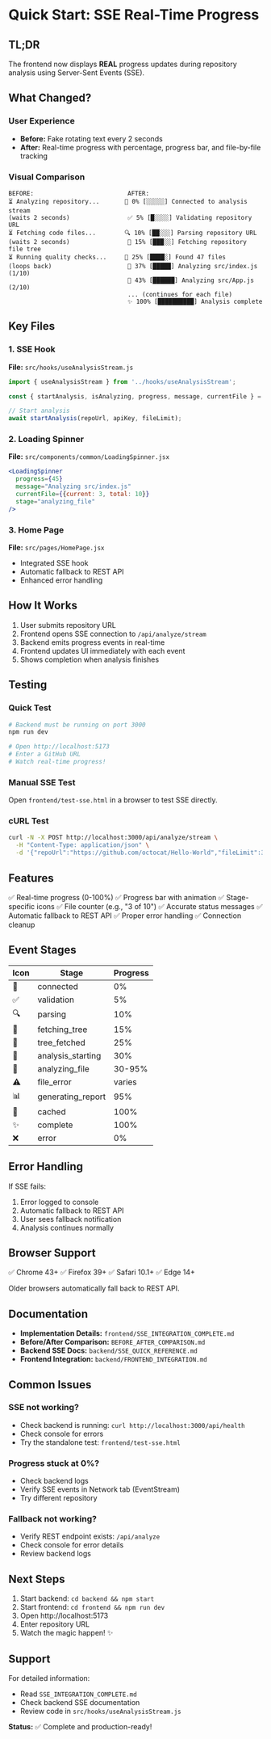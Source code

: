 # Quick Start: SSE Real-Time Progress

## TL;DR

The frontend now displays **REAL** progress updates during repository analysis using Server-Sent Events (SSE).

## What Changed?

### User Experience
- **Before:** Fake rotating text every 2 seconds
- **After:** Real-time progress with percentage, progress bar, and file-by-file tracking

### Visual Comparison
```
BEFORE:                          AFTER:
⏳ Analyzing repository...       🔌 0% [░░░░░] Connected to analysis stream
(waits 2 seconds)                ✅ 5% [█░░░░] Validating repository URL
⏳ Fetching code files...        🔍 10% [██░░░] Parsing repository URL
(waits 2 seconds)                🌳 15% [███░░] Fetching repository file tree
⏳ Running quality checks...     📁 25% [████░] Found 47 files
(loops back)                     📄 37% [█████] Analyzing src/index.js (1/10)
                                 📄 43% [██████] Analyzing src/App.js (2/10)
                                 ... (continues for each file)
                                 ✨ 100% [██████████] Analysis complete
```

## Key Files

### 1. SSE Hook
**File:** `src/hooks/useAnalysisStream.js`

```javascript
import { useAnalysisStream } from '../hooks/useAnalysisStream';

const { startAnalysis, isAnalyzing, progress, message, currentFile } = useAnalysisStream();

// Start analysis
await startAnalysis(repoUrl, apiKey, fileLimit);
```

### 2. Loading Spinner
**File:** `src/components/common/LoadingSpinner.jsx`

```jsx
<LoadingSpinner
  progress={45}
  message="Analyzing src/index.js"
  currentFile={{current: 3, total: 10}}
  stage="analyzing_file"
/>
```

### 3. Home Page
**File:** `src/pages/HomePage.jsx`

- Integrated SSE hook
- Automatic fallback to REST API
- Enhanced error handling

## How It Works

1. User submits repository URL
2. Frontend opens SSE connection to `/api/analyze/stream`
3. Backend emits progress events in real-time
4. Frontend updates UI immediately with each event
5. Shows completion when analysis finishes

## Testing

### Quick Test
```bash
# Backend must be running on port 3000
npm run dev

# Open http://localhost:5173
# Enter a GitHub URL
# Watch real-time progress!
```

### Manual SSE Test
Open `frontend/test-sse.html` in a browser to test SSE directly.

### cURL Test
```bash
curl -N -X POST http://localhost:3000/api/analyze/stream \
  -H "Content-Type: application/json" \
  -d '{"repoUrl":"https://github.com/octocat/Hello-World","fileLimit":3}'
```

## Features

✅ Real-time progress (0-100%)
✅ Progress bar with animation
✅ Stage-specific icons
✅ File counter (e.g., "3 of 10")
✅ Accurate status messages
✅ Automatic fallback to REST API
✅ Proper error handling
✅ Connection cleanup

## Event Stages

| Icon | Stage | Progress |
|------|-------|----------|
| 🔌 | connected | 0% |
| ✅ | validation | 5% |
| 🔍 | parsing | 10% |
| 🌳 | fetching_tree | 15% |
| 📁 | tree_fetched | 25% |
| 🚀 | analysis_starting | 30% |
| 📄 | analyzing_file | 30-95% |
| ⚠️ | file_error | varies |
| 📊 | generating_report | 95% |
| 💾 | cached | 100% |
| ✨ | complete | 100% |
| ❌ | error | 0% |

## Error Handling

If SSE fails:
1. Error logged to console
2. Automatic fallback to REST API
3. User sees fallback notification
4. Analysis continues normally

## Browser Support

✅ Chrome 43+
✅ Firefox 39+
✅ Safari 10.1+
✅ Edge 14+

Older browsers automatically fall back to REST API.

## Documentation

- **Implementation Details:** `frontend/SSE_INTEGRATION_COMPLETE.md`
- **Before/After Comparison:** `BEFORE_AFTER_COMPARISON.md`
- **Backend SSE Docs:** `backend/SSE_QUICK_REFERENCE.md`
- **Frontend Integration:** `backend/FRONTEND_INTEGRATION.md`

## Common Issues

### SSE not working?
- Check backend is running: `curl http://localhost:3000/api/health`
- Check console for errors
- Try the standalone test: `frontend/test-sse.html`

### Progress stuck at 0%?
- Check backend logs
- Verify SSE events in Network tab (EventStream)
- Try different repository

### Fallback not working?
- Verify REST endpoint exists: `/api/analyze`
- Check console for error details
- Review backend logs

## Next Steps

1. Start backend: `cd backend && npm start`
2. Start frontend: `cd frontend && npm run dev`
3. Open http://localhost:5173
4. Enter repository URL
5. Watch the magic happen! ✨

## Support

For detailed information:
- Read `SSE_INTEGRATION_COMPLETE.md`
- Check backend SSE documentation
- Review code in `src/hooks/useAnalysisStream.js`

**Status:** ✅ Complete and production-ready!
